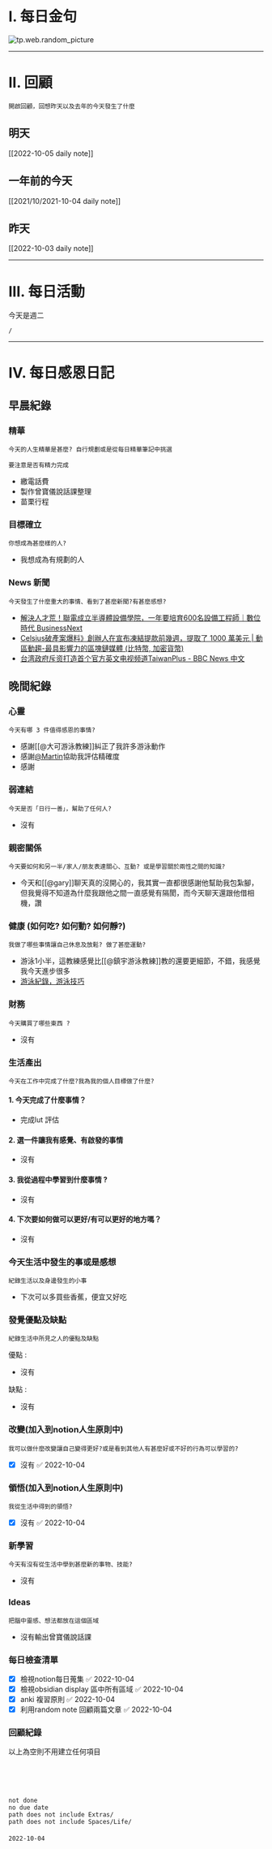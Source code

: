 # I. 每日金句
![tp.web.random_picture](https://images.unsplash.com/photo-1663258626183-4250bc9e95e7?crop=entropy&cs=tinysrgb&fit=crop&fm=jpg&h=1080&ixid=MnwxfDB8MXxyYW5kb218MHx8fHx8fHx8MTY2NDg0MTc0Ng&ixlib=rb-1.2.1&q=80&w=1920) 

---

# II. 回顧
```note-brown
開啟回顧，回想昨天以及去年的今天發生了什麼
```

## 明天
[[2022-10-05 daily note]]

## 一年前的今天
[[2021/10/2021-10-04 daily note]]

## 昨天
[[2022-10-03 daily note]] 


---
# III. 每日活動
今天是週二
```ActivityHistory
/

```

---
# IV. 每日感恩日記
## 早晨紀錄
### 精華
```note-brown
今天的人生精華是甚麼? 自行規劃或是從每日精華筆記中挑選
```
```note-red
要注意是否有精力完成
```
- 繳電話費
- 製作曾寶儀說話課整理
- 苗栗行程

### 目標確立
```note-brown
你想成為甚麼樣的人?
```
- 我想成為有規劃的人

### News 新聞
```note-brown
今天發生了什麼重大的事情、看到了甚麼新聞?有甚麼感想?
```
- [解決人才荒！聯電成立半導體設備學院，一年要培育600名設備工程師｜數位時代 BusinessNext](https://sn-myalb.bnextmedia.com.tw/cm/gcfs?sn_redirect_uri=https://www.bnext.com.tw/article/71974/umc-equipment-talent)
- [Celsius破產案爆料》創辦人在宣布凍結提款前幾週，提取了 1000 萬美元 | 動區動趨-最具影響力的區塊鏈媒體 (比特幣, 加密貨幣)](https://www.blocktempo.com/celsius-founder-alex-mashinsky-withdrew-10million-weeks-before-company-froze-customer-accounts/)
- [台湾政府斥资打造首个官方英文电视频道TaiwanPlus - BBC News 中文](https://www.bbc.com/zhongwen/simp/chinese-news-63129164)

## 晚間紀錄
### 心靈
```note-brown
今天有哪 3 件值得感恩的事情?
```
- 感謝[[@大可游泳教練]]糾正了我許多游泳動作
- 感謝[@Martin](../../../../../Extras/People/@Martin.md)協助我評估精確度
- 感謝

### 弱連結
```note-brown
今天是否「日行一善」，幫助了任何人?
```
- 沒有

### 親密關係
```note-brown
今天要如何和另一半/家人/朋友表達關心、互動? 或是學習關於兩性之間的知識?
```
- 今天和[[@gary]]聊天真的沒開心的，我其實一直都很感謝他幫助我包紮腳，但我覺得不知道為什麼我跟他之間一直感覺有隔閡，而今天聊天還跟他借相機，讚

### 健康 (如何吃? 如何動? 如何靜?)
```note-brown
我做了哪些事情讓自己休息及放鬆? 做了甚麼運動?
```
- 游泳1小半，這教練感覺比[[@鎮宇游泳教練]]教的還要更細節，不錯，我感覺我今天進步很多
- [游泳紀錄，游泳技巧](游泳紀錄，游泳技巧.md)

### 財務
```note-brown
今天購買了哪些東西 ?
```
- 沒有

### 生活產出
```note-brown
今天在工作中完成了什麼?我為我的個人目標做了什麼?
```
#### 1. 今天完成了什麼事情？ 
- 完成lut 評估

#### 2. 選一件讓我有感覺、有啟發的事情 
- 沒有

#### 3. 我從過程中學習到什麼事情 ? 
- 沒有

#### 4. 下次要如何做可以更好/有可以更好的地方嗎？
- 沒有

### 今天生活中發生的事或是感想
```note-brown
紀錄生活以及身邊發生的小事
```
- 下次可以多買些香蕉，便宜又好吃

### 發覺優點及缺點
```note-brown
紀錄生活中所見之人的優點及缺點
```
優點 : 
- 沒有

缺點 : 
- 沒有

### 改變(加入到notion人生原則中)
```note-brown
我可以做什麼改變讓自己變得更好?或是看到其他人有甚麼好或不好的行為可以學習的?
```
- [x] 沒有 ✅ 2022-10-04

### 領悟(加入到notion人生原則中)
```note-brown
我從生活中得到的領悟?
```
- [x] 沒有 ✅ 2022-10-04

### 新學習
```note-brown
今天有沒有從生活中學到甚麼新的事物、技能?
```
- 沒有

### Ideas
```note-brown
把腦中靈感、想法都放在這個區域
```
- 沒有輸出曾寶儀說話課

### 每日檢查清單
- [x] 檢視notion每日蒐集 ✅ 2022-10-04
- [x] 檢視obsidian display 區中所有區域 ✅ 2022-10-04
- [x] anki 複習原則 ✅ 2022-10-04
- [x] 利用random note 回顧兩篇文章 ✅ 2022-10-04
 
### 回顧紀錄

以上為空則不用建立任何項目


###  
```
 
```

###  
#### 
```

```
#### 
```
not done
no due date
path does not include Extras/
path does not include Spaces/Life/
```

#### 

```
2022-10-04
```


